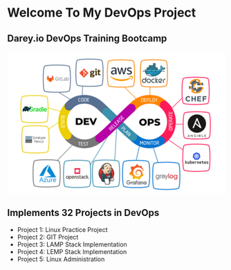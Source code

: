 # Welcome To My DevOps Project
## Darey.io DevOps Training Bootcamp

![alt text](img/DevOps.jpeg "DevOps")

## Implements 32 Projects in DevOps


* Project 1: Linux Practice Project
* Project 2: GIT Project
* Project 3: LAMP Stack Implementation
* Project 4: LEMP Stack Implementation
* Project 5: Linux Administration